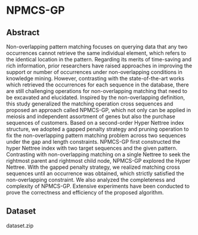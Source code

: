 # NPMCS-GP

## Abstract
Non-overlapping pattern matching focuses on querying data that any two occurrences cannot retrieve the same individual element, which refers to the identical location in the pattern. Regarding its merits of time-saving and rich information, prior researchers have raised approaches in improving the support or number of occurrences under non-overlapping conditions in knowledge mining. However, contrasting with the state-of-the-art works which retrieved the occurrences for each sequence in the database, there are still challenging operations for non-overlapping matching that need to be excavated and elucidated. Inspired by the non-overlapping definition, this study generalized the matching operation cross sequences and proposed an approach called NPMCS-GP, which not only can be applied in meiosis and independent assortment of genes but also the purchase sequences of customers. Based on a second-order Hyper Nettree index structure, we adopted a gapped penalty strategy and pruning operation to fix the non-overlapping pattern matching problem across two sequences under the gap and length constraints. NPMCS-GP first constructed the hyper Nettree index with two target sequences and the given pattern. Contrasting with non-overlapping matching on a single Nettree to seek the rightmost parent and rightmost child node, NPMCS-GP explored the Hyper Nettree. With the gapped penalty strategy, we realized matching cross sequences until an occurrence was obtained, which strictly satisfied the non-overlapping constraint. We also analyzed the completeness and complexity of NPMCS-GP. Extensive experiments have been conducted to prove the correctness and efficiency of the proposed algorithm.

## Dataset
dataset.zip

## 
